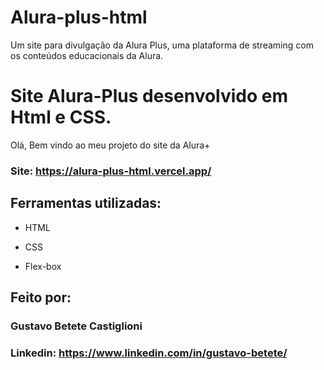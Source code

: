 # Alura-plus-html
Um site para divulgação da Alura Plus, uma plataforma de streaming com os conteúdos educacionais da Alura.

# Site Alura-Plus desenvolvido em Html e CSS. 
Olá, Bem vindo ao meu projeto do site da Alura+

### Site: https://alura-plus-html.vercel.app/

## Ferramentas utilizadas:

* HTML

* CSS

* Flex-box

## Feito por:

### Gustavo Betete Castiglioni

### Linkedin: https://www.linkedin.com/in/gustavo-betete/
